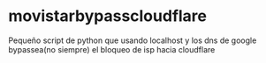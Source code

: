 # movistarbypasscloudflare
Pequeño script de python que usando localhost y los dns de google bypassea(no siempre) el bloqueo de isp hacia cloudflare
